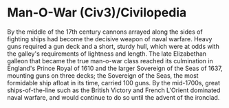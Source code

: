 # Man-O-War (Civ3)/Civilopedia

By the middle of the 17th century cannons arrayed along the sides of fighting ships had become the decisive weapon
of naval warfare. Heavy guns required a gun deck and a short, sturdy hull, which were at odds with the galley's 
requirements of lightness and length. The late Elizabethan galleon that became the true man-o-war class reached 
its culmination in England's Prince Royal of 1610 and the larger Sovereign of the Seas of 1637, mounting guns on 
three decks; the Sovereign of the Seas, the most formidable ship afloat in its time, carried 100 guns. By the 
mid-1700s, great ships-of-the-line such as the British Victory and French L'Orient dominated naval warfare, and 
would continue to do so until the advent of the ironclad.